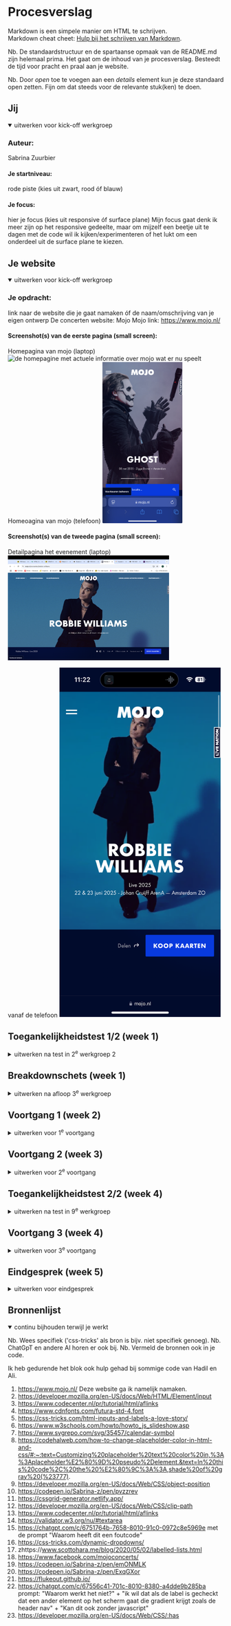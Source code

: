 # Procesverslag
Markdown is een simpele manier om HTML te schrijven.  
Markdown cheat cheet: [Hulp bij het schrijven van Markdown](https://github.com/adam-p/markdown-here/wiki/Markdown-Cheatsheet).

Nb. De standaardstructuur en de spartaanse opmaak van de README.md zijn helemaal prima. Het gaat om de inhoud van je procesverslag. Besteedt de tijd voor pracht en praal aan je website.

Nb. Door *open* toe te voegen aan een *details* element kun je deze standaard open zetten. Fijn om dat steeds voor de relevante stuk(ken) te doen.





## Jij

<details open>
  <summary>uitwerken voor kick-off werkgroep</summary>

  ### Auteur:
  Sabrina Zuurbier

  #### Je startniveau:
  rode piste (kies uit zwart, rood óf blauw)

  #### Je focus:
  hier je focus (kies uit responsive óf surface plane)
  Mijn focus gaat denk ik meer zijn op het responsive gedeelte, maar om mijzelf een beetje uit te dagen met de code wil ik kijken/experimenteren of het lukt om een onderdeel uit de surface plane te kiezen.
 
</details>





## Je website

<details open>
  <summary>uitwerken voor kick-off werkgroep</summary>

  ### Je opdracht:
  link naar de website die je gaat namaken óf de naam/omschrijving van je eigen ontwerp
  De concerten website: Mojo
  Mojo link: https://www.mojo.nl/ 

  #### Screenshot(s) van de eerste pagina (small screen): 
  Homepagina van mojo (laptop)
  <img src="readme-images/mojo-homepage.png" width="375px" alt="de homepagine met actuele informatie over mojo wat er nu speelt">
  Homeoagina van mojo (telefoon)
 <img src="readme-images/mojo-homepagina-telefoon.jpg" height="375px" alt="de homepagine met actuele informatie over mojo wat er nu speelt telefoon formaat">

  #### Screenshot(s) van de tweede pagina (small screen):
Detailpagina het evenement (laptop)
 <img src="readme-images/detailpagina-robbie-williams.jpg" width="375px" alt="de detailpagina van het evenement robbie williams"> 

 vanaf de telefoon
  <img src="readme-images/robbie-williams-pagina.PNG" width="375px" alt="de detailpagina van het evenement robbie williams"> 
</details>



## Toegankelijkheidstest 1/2 (week 1)

<details>
  <summary>uitwerken na test in 2<sup>e</sup> werkgroep 2</summary>

  ### Bevindingen
 Bevindingen van crea de website van Maja: https://www.crea.nl/ 
 Bij een van de mogelijkheden bij november staan er pijltjes naar links en rechts die pakt hij helemaal niet.
 bij de dropdown menu krijg je geen optie om het te openen, na wat proberen moet je er alleen op enter klikken.
 Je moet wel weten wat level 3 heading betekent als je zo'n screenreader gebruikt.
 Je kan bij de evenementen krijg je niet de optie om erop te klikken, terwijl dit wel kan. Hij leest alleen de woorden voor.
 Hij benoemd de foto's niet.

 Bij mijn eigen site Mojo:
 -Soms slaat hij bepaalde dingen gewoon over. 
 -De ene keer pakt hij de images wel met de screenrecorder de andere keer niet.
 -Heel handig dat hij ook de tekst van de logo's voorleest. 
 -Wat praat het veel

 <bold> WCAG checklist </bold>
 <img src="readme-images/wcag-1.jpg" height="375px" alt="Pagina 1 van de wcag checklist">
  <img src="readme-images/wcag-2.jpg" height="375px" alt="Pagina 2 van de wcag checklist">
  <img src="readme-images/wcag-3.jpg" height="375px" alt="Pagina 3 van de wcag checklist">
  <img src="readme-images/wcag-4.jpg" height="375px" alt="Pagina 4 van de wcag checklist">
   <img src="readme-images/wcag5.jpg" height="375px" alt="Pagina 5 van de wcag 
   checklist">
  <img src="readme-images/wcag-6.jpg" height="375px" alt="Pagina 6 van de wcag checklist">


reflectie: 
Ik vond het best wel veel werk om in te vullen en sommige onderdelen van die WCAG checklist vond ik best wel lastig
te vinden. Maar ik snap het nut er wel van in.

Daarentegen vond ik die screenreader grappig om een keer mee gewerkt te hebben, maar ik vind
wel dat hij heel veel voorleest. Volgens mij zijn er ook veel meer functies waarbij je gerichter dingen kan
laten voorlezen, maar daar ben ik nog niet helemaal achter gekomen. 
</details>


## Breakdownschets (week 1)

<details>
  <summary>uitwerken na afloop 3<sup>e</sup> werkgroep</summary>

  ### de hele pagina: 
  <img src="readme-images/breakdownschets.jpg" width="375px" alt="breakdown van de hele pagina">

  ### dynamisch deel (bijv menu): 
  <img src="readme-images/menu-breakdown.png" width="375px" alt="breakdown van een dynamisch deel">

  ### wellicht nog een dynamisch deel (bijv filter): 
  <img src="readme-images/filter-breakdown.png" height="375px" alt="breakdown van nog een dynamisch deel">

Reflectie: 
Dit vond ik wel een handige opgave om te doen, want zo heb je meteen een overzicht over hoe jouw html pagina
eruit moet komen te zien en dat is prettig. Soms vond ik het bij mojo best wel lastig om te benoemen of het logo nu 
een afbeelding is of een tekst. En de datum bij elke event nu een footer is of gewoon een p. 

</details>





## Voortgang 1 (week 2)

<details>
  <summary>uitwerken voor 1<sup>e</sup> voortgang</summary>

  ### Stand van zaken
  hier dit ging goed & dit was lastig (neem ook screenshots op van delen van je website en code)

  Goed: de opdrachten die wij tijdens de les kregen over de verschillende onderwerpen gingen wel goed.

  Wat slechter:
  Toen ik mijn eigen html begon op te stellen was ik wat verward en wist ik sommige dingen niet meer goed terug te halen van vorig jaar. Zoals het gebruik van de ul en de sections, wanneer is het handig om dat te gebruiken. Zoals je hieronder kan zien zie je verschillende vlakken en in eerste instantie dacht ik dat dat allemaal sections waren, maar omdat het vaker terug komt en het lijkt ook op een lijst kon dat ook als een ul genoteerd worden.
 <img src="readme-images/voorbeeld-voortgang-week1.png" height="375px" alt="Screenshot Mojo pagina.">

  Wat ik nu hiervoor heb gedaan is het volgende
   <img src="readme-images/voorbeeld2-voorlichting-code.png" height="375px" alt="Screenshot code een ul pagina.">
  Ik heb een li in de ul gezet met daarin de a want alle items daarin zijn klikbaar. Is dit de juiste manier om dit te doen?


  ### Agenda voor meeting
  samen met je groepje opstellen

  | Sabrina                            | Jeppe              | Rafi         | student 4        |
  | ---                                | ---                | ---          | ---              |
  | Ul/Sections                        | en dit             | Bronvermelden| en dan ik dat    |
  | H boven img?                       | dit als er tijd is | nog een punt | dit wil ik zeker |
  | Fieldset voor de from              | ...                | ...          | ...              |
  | links waar ik nu niks meer moet?   | ...                | ...          | ...              |
  | Bronvermelden hoe precies?         | ...                | ...          | ...    

  ### Verslag van meeting
  hier na afloop snel de uitkomsten van de meeting vastleggen

  - De bronnen voor de video's en imgs hoeven niet specifiek een bronvermelding bij, want het is voor een schoolopdracht.
  - Er mag geen H in de ul, dus die moet ik aanpassen naar een p en dan stijlen als een h
  - Om de fieldset hoeft geen article, want het is geen stuk tekst. Dus het kan zonder gebruikt worden, maar je kan er dus ook een ul van maken of een div gebruiken.
  - Van al die items met verschillende evenementen moet ik dus een ul gebruiken en daaromheen een section maken, want er staat wel gewoon een heading in.
  -  a>Hrefs die nergens naar lijden kan je leeg laten of een / erin zetten.
  - Voor de footer en de icons die je daar van de social media heb kan je beter de svg's gebruiken, daardoor kan je die ook makkelijker animeren.
  - als je video's wilt van youtube kan je de embed code kopieren van youtube erin zetten en dan heb je die te zien, vgm kan dit ook voor de spotify doen.
  - In de css eerst de algemene styling en daarna gewoon de pagina van boven naar beneden erin zetten.
  - Er moet een form om alle fieldsets heen

</details>





## Voortgang 2 (week 3)

<details>
  <summary>uitwerken voor 2<sup>e</sup> voortgang</summary>

  ### Stand van zaken
In het begin had ik wat moeite met de flex methode, maar dat lukt nu wel aardig goed. Soms twijfel ik of code goed genoteerd staat zoals:
   <img src="readme-images/screenshot-footer-voortgang2.png" height="375px" alt="Screenshot code een position pagina.">
Ik heb namelijk gebruik gemaakt van een -X getal en ik weet niet of dit wel de juiste manier is om dat dan zo te noteren.
Verder loop ik tegen dingen aan die dan nog net te hoog gegrepen zijn, zoals bijvoorbeeld een slider met buttons. In plaats daarvan heb ik nu een afbeelding waarbij je kan scrollen naar rechts en weer terug.
Ik merk ook wel dat ik steeds beter begin te worden in het gebruiken van de selectoren, alhoewel ik wel vaak de :nth-of-type gebruik.

Als laatste heb ik moeite met mijn fieldset, daarbij heb ik een hover gemaakt, maar die werkt alleen op een klein gedeelte terwijl ik die over de hele breedte eigenlijk wil hebben net als de zoek. Zie hieronder het voorbeeld bij de, kies genre, button.
 <img src="readme-images/hover-probleem-voortgang2.png" height="375px" alt="Screenshot code een van de hover homepagina.">

  ### Agenda voor meeting
  samen met je groepje opstellen

  |Sabrina                 | Jeppe              | Rafi                     | 
  | ---                    | ---                | ---                      | 
  | hover                  | ...                | loop atribute bij video  | 
  | position veel in de min| ...                | ...                      | 
  | vraagje over font      | ...                | ...                      | 
  | juiste opbouw css      | ...                | ...                      | 

  ### Verslag van meeting
  hier na afloop snel de uitkomsten van de meeting vastleggen

  - Bij de checkboxes kan je beter gebruik maken van de details met daarin label en dan daarin de summary, daar geef je dan aan wat zogezegd de titel is van het kopje die tevoorschijn komt in je viewport. In de label zet je dan de input met type checkbox. 
  - De fieldset is de section van een form
  - In een label gaat de for gepaard met de id waardoor je ook op de label kan klikken en dan kan je meteen al iets intypen in de input field.
-   Als je de header position fixed zet, dan komt de afbeelding achter de header te staan en blijft de header gewoon op zijn plek staan.
- Bij de footer en dan de span kan ik de bottom element in de css weg laten
- De h1 die ik heb staan moet de logo worden van de pagina, omdat de h1 niet Robbie Williams is.
- Maandag de opbouw van de css bespreken in de les.
- Je moet gewoon kijken wat je wilt leren en daar meer je aandacht op focussen, de docent gaat niet kijken of je alles een op een hebt weten na te maken van de website die jij hebt gekozen.
- Gebruik van een video kan je de breedte aanpassen door VW te gebruiken bij de width.
- Een fieldset heeft een legend nodig dat is de h van de fieldset, deze kan je ook hidden doen

</details>





## Toegankelijkheidstest 2/2 (week 4)

<details>
  <summary>uitwerken na test in 9<sup>e</sup> werkgroep</summary>

  ### Bevindingen
  Lijst met je bevindingen die in de test naar voren kwamen (geef ook aan wat er verbeterd is):

  Verschillen: 
  Hieronder zie je alle afbeeldingen van de checklist die ik heb ingevuld. Er zijn heel wat dingen verbeterd, zo is de html beter gevalidate en hebben de heading levels een veel betere volgorde dan bij de orginele site. Daarnaast is er in deze site ook beter gebruik gemaakt van unordered lists. 

   <img src="https://github.com/user-attachments/assets/ada104b5-6673-40f4-801f-f4df0b89bafa" height="375px" alt="De eerste pagina van de wcag checklist test">
   <img src="  https://github.com/user-attachments/assets/15aae57a-03fc-46fe-a721-fd34a988ddc6" height="375px" alt="De tweede pagina van de wcag checklist test">
   <img src="https://github.com/user-attachments/assets/3a17696a-7285-4899-8ec2-71ee2d795ccc" height="375px" alt="De derde pagina van de wcag checklist test">
   <img src="https://github.com/user-attachments/assets/5358edc6-872f-45fa-ad4c-85b303467bd4" height="375px" alt="De vierde pagina van de wcag checklist test">
   <img src="https://github.com/user-attachments/assets/3af4ac35-5862-4571-9336-651c981b1724" height="375px" alt="De vijfde pagina van de wcag checklist test">
   
De directe link naar het mapje werkte voor de afbeelding niet, dus heb ik het zo met Hadil samen opgelost.


Daarnaast zijn er nog wel wat punten die verbeterd kunnen worden om de site toegankelijk te kunnen maken door bijvoorbeeld bij de video's wel een transcriptie te zetten, of dat aan te bieden door er een button te plaatsen. 

Ook heb ik gemerkt met de screenreader, dat zodra hij bij de iframe van de spotify is dat hij dan daar ook heading levels in heeft. Je mag maar 1 h1 in je pagina hebben, maar daar zit er dus ook een in. Plus met de screenreader gaat hij ook elk liedje langs met een h3 en een h4. Maar er zitten vijftig nummers in de lijst, dus je hoort dit vijftig keer. Dit is natuurlijk niet echt gebruiksvriendelijk en er is ook geen mogelijkheid om dit te skippen. 

Mijn stappen: 
Daarnaast kwam ik er ook achter dat het handig is om extra aria-labels toe te voegen aan lijstjes. Zo kan de schreen reader voorlezen wat voor een lijst zij voor zich hebben. Zie hieronder.
<img src="readme-images/ullist-arialabels.png" height="375px" alt="Plaatje met daarin code, waarin ik de aria -label laat zien.">

Voor de kwestie met de spotify lijst heb ik geprobeerd om een afspeellijst toe te voegen via youtube. Maar als ik dat doe krijg ik code van alleen dat nummer wat erin staat. Dus dat lukte niet.
<img src="readme-images/proberen-afspeellijst-via-youtube.png" height="375px" alt="Screenshot van youtube, waarbij ik heb geprobeerd om de playlist in de code te krijgen.">

Ook werden de i frames niet duidelijk voorgelezen met de screenreader en voornamelijk de spotify lijst die werd overgeslagen, ik vermoed omdat het een link is, want daar liep ik tegen dat andere probleem aan. Dus ik heb bij die twee elementen een unieke aria-abel gegeven zodat ze goed worden voorgelezen met de sceenreader.
<img src="readme-images/aria-label-i-frame.png" height="375px" alt="Screenshot van code uit html met de aria-abels bij de iframes.">

Aanbevelingen:
Voor de frame van spotify zou in de toekomst een skip link moeten maken, zodat je dat onderdeel kan overslaan. En je de rest van de content gewoon kan beluisteren.
Ook zou er eentje boven in de pagina bij de detailpagina, zodat ze meteen tickets kunnen kopen voor hun uitgekozen artiest. Anders moeten ze eerst door alle informatie gaan voordat ze eindelijk tickets kunnen bemachtigen. En met het kopen van tickets tellen die seconden, want bij de meeste ticketssales zijn de tickets al binnen een paar minuten uitverkocht (Dit weet ik uit uit ervaring).


Ook als mensen een transcriptie voor de video willen zou dat ook beschikbaar moeten zijn. Dit zou opgelost kunnen worden door een button te plaatsen. Alhoewel er in de video wel een button staat, maar deze kan je helemaal niet gebruiken.

Als ik voor surface plane had gekozen, zou ik een aantal buttons toevoegen om zo verschillende opties te bieden om de site nog toegangelijker te maken, zoals bijvoorbeeld een lichte interface inplaats van het donkerblauwe achtergrond wat er nu is. 

</details>





## Voortgang 3 (week 4)

<details>
  <summary>uitwerken voor 3<sup>e</sup> voortgang</summary>

  ### Stand van zaken
  In de loop van deze week liep ik ineens tegen een probleem aan dat mijn justify content het niet meer deed, terwijl ik wel op de container een display flex had gezet. 
   <img src="readme-images/probleem-met-justify-content.png" height="375px" alt="Screenshot code een van het probleem justify content">
   Dit element wilde ik aan het begin plaatsen, maar op de een of andere manier wilde hij dat niet doen. 

   Daarnaast dat ik bezig was met het maken van de tweede pagina, kan je dan gewoon gebruik maken van de code die je hebt geschreven voor de eerste pagina en dan daarna de andere dingen los noteren, die je dan extra anders wilt hebben? Of moet je dan alles opnieuw herhalen? want anders wordt het niet echt overzichtelijk. 
    <img src="readme-images/vraag-over-vormgeving.png" alt="Screenshot code met dezelfde achtergrond kleur en padding">

   Ook heb ik geprobeerd te experimenteren met de has() selector door in plaats van de header een gradient te geven dit te doen door wanneer je het genre disco aanvinkt dat het dan zou gebeuren, alleen op een een of ander manier lukte dit ook niet met de has() selector. Toen heb ik dit gevraagd aan wat ik fout had gedaan aan chatGpt, (https://chatgpt.com/c/67556c41-701c-8010-8380-a4dde9b285ba) met de prompt dit is mijn animatie wat doe ik fout of wat moet ik veranderen? Toen gaf die aan dat sommige browsers dit nog niet ondersteunde.

    Hieronder zie je een foto van de code in mijn css die ik had gezet alleen de selector was helemaal fout.
  <img src="readme-images/proberen-gradien-has.pngg" width="375px" alt="Eerste poging gradient toevoegen">
  
   Toch wilde ik niet opgeven en heb het ook nog een keer geprobeerd op het laatste moment en weer vragen gesteld aan chat waarom het niet werkte zie bron 22 voor de prompt. Ook nogmaals even goed lezen op mdn over de has() selector. En toen werkte het wel!!!!

   <img src="readme-images/gradient-op-achtergrond.png" width="375px" alt="de code van de tweede poging">

  En ik ben zo ontzettend trots hierop dat dit is gelukt.
   <img src="readme-images/gradient-aan-disco.png" width="375px" alt="Aangvinkte disco button en gradient op de achtergrond">

Voordat we het feedback gesprek hadden had ik niet heel veel vragen, want ik heb de bovenstaande problemen kunnen oplossen gedurende de week.
Daarnaast had ik enkel wat vragen over dit readMe bestand en heb deze ook gesteld.

  ### Agenda voor meeting
  samen met je groepje opstellen

  | Sabrina                                             | student 2          | student 3    | student 4        |
  | ---                                                 | ---                | ---          | ---              |
  | WCAG/Aanbeveling documentatie                       | en dit             | en ik dit    | en dan ik dat    |
  | Kan ik te veel regels css hebben                    | dit als er tijd is | nog een punt | dit wil ik zeker |
  | wat wordt er met karakteristieken bij eindgesprek   | ...                | ...          | ...              |


  ### Verslag van meeting
  hier na afloop snel de uitkomsten van de meeting vastleggen

  - Over die wcag de aanbeveling noteren. Maar eventueel een design ervoor in figma maken. Nog even navragen bij Vasilis. Je moet bij je aanbeveling alleen je inzichten noteren en wat niet is gelukt en wat wel.
  - 320px beginnen met responsive en telkens met 20em kijken of het nog klopt.
  - Karakeristieken?? In de readMe wat moet daar? Ook even vragen aan Vasilis. Je moet daar screenshots van je officiele pagina plaatsen.
  - Tabjes even naar kijken. Sneltoets formateren: cmd shift f.
</details>





## Eindgesprek (week 5)

<details>
  <summary>uitwerken voor eindgesprek</summary>

  ### Je uitkomst - karakteristiek screenshots:
  <img src="readme-images/dummy-plaatje.jpg" width="375px" alt="uitomst opdracht 1">


  ### Dit ging goed/Heb ik geleerd: 
  Tijdens dit blok heb ik ontzettend veel geleerd, ik heb geleerd hoe ik iets responsive moet maken, ik heb voor het eerst een grid gebruikt, maar ook position. Bovendien ben ik trots dat ik het zover heb geschopt met het na proberen te maken van de website. Wat wel goed ging was het schrijven van de html en de basis van de css.

  Ook heb ik, omdat ik het een leuk onderdeel vond om te leren een animatie erbij gevoegd, als je over de nav hovert dan komt er een bewegende gradient op de achtergrond te staan.
    <img src="readme-images/gradient-header.png" width="375px" alt="Een screenshot van de gradient in de header">

 Ook heb ik geleerd om de has() selector te gebruiken, en dat heeft bij mijn idee tot iets leuks geleidt. Ik moet zeggen dat ik in de vorige opdrachten met html/css nog nooit zoveel verschillende selectoren heb gebruikt. Dus ik heb heel veel nieuwe geleerd. 
   <img src="readme-images/gradient-aan-disco.png" width="375px" alt="Aangvinkte disco button en gradient op de achtergrond">


  ### Dit was lastig/Is niet gelukt:
  Wat ik wel wat lastig vond was de tweede site stijlen, nadat ik de eerste had gedaan, omdat ik deels wel wat kon hergebruiken, maar ook heel veel niet en als ik dan iets aanpaste veranderde er ook weer iets anders. Daardoor had ik het idee alsof er gewoon geen einde aan kwam en ik die fouten steeds maar moest blijven aanpassen. 

  Zoals ik eerder al benoemd heb met de has() selector dit vond ik wel een lastig onderdeel, omdat ik het steeds niet goed neerzette als selector. 



</details>





## Bronnenlijst

<details open>
  <summary>continu bijhouden terwijl je werkt</summary>

  Nb. Wees specifiek ('css-tricks' als bron is bijv. niet specifiek genoeg). 
  Nb. ChatGpT en andere AI horen er ook bij.
  Nb. Vermeld de bronnen ook in je code.

Ik heb gedurende het blok ook hulp gehad bij sommige code van Hadil en Ali.
  1. https://www.mojo.nl/ Deze website ga ik namelijk namaken.
  2. https://developer.mozilla.org/en-US/docs/Web/HTML/Element/input 
  3. https://www.codecenter.nl/pr/tutorial/html/aflinks
  4. https://www.cdnfonts.com/futura-std-4.font 
  5. https://css-tricks.com/html-inputs-and-labels-a-love-story/
  6. https://www.w3schools.com/howto/howto_js_slideshow.asp 
  7. https://www.svgrepo.com/svg/35457/calendar-symbol 
  8. https://codehalweb.com/how-to-change-placeholder-color-in-html-and-css/#:~:text=Customizing%20placeholder%20text%20color%20in,%3A%3Aplaceholder%E2%80%9D%20pseudo%2Delement.&text=In%20this%20code%2C%20the%20%E2%80%9C%3A%3A,shade%20of%20gray%20(%23777). 
  9. https://developer.mozilla.org/en-US/docs/Web/CSS/object-position 
  10. https://codepen.io/Sabrina-z/pen/pvzzrev 
  11. https://cssgrid-generator.netlify.app/ 
  12. https://developer.mozilla.org/en-US/docs/Web/CSS/clip-path 
  13. https://www.codecenter.nl/pr/tutorial/html/aflinks
  14. https://validator.w3.org/nu/#textarea 
  15. https://chatgpt.com/c/6751764b-7658-8010-91c0-0972c8e5969e  met de prompt "Waarom heeft dit een foutcode"
  16. https://css-tricks.com/dynamic-dropdowns/ 
  17. zhttps://www.scottohara.me/blog/2020/05/02/labelled-lists.html  
  18. https://www.facebook.com/mojoconcerts/ 
  19. https://codepen.io/Sabrina-z/pen/emONMLK 
  20.  https://codepen.io/Sabrina-z/pen/ExqGXor 
  21. https://flukeout.github.io/ 
  22. https://chatgpt.com/c/67556c41-701c-8010-8380-a4dde9b285ba prompt: "Waarom werkt het niet?" + "ik wil dat als de label is gecheckt 
dat een ander element op het scherm gaat die gradient krijgt zoals de header nav" + "Kan dit ook zonder javascript"
  23. https://developer.mozilla.org/en-US/docs/Web/CSS/:has 

</details>
